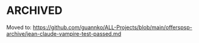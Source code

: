 # ARCHIVED
Moved to: https://github.com/guannko/ALL-Projects/blob/main/offerspsp-archive/jean-claude-vampire-test-passed.md
